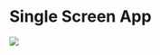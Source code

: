 # Single Screen App

![](https://github.com/sayems/android.development/blob/master/udacity/SingleScreenApp/app/src/main/res/drawable/single-screen-app.png)
